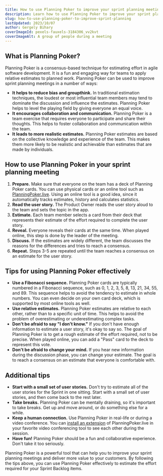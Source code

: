 ```yaml
---
title: How to use Planning Poker to improve your sprint planning meetings
description: Learn how to use Planning Poker to improve your sprint planning meetings and deliver more value to your customers.
slug: how-to-use-planning-poker-to-improve-sprint-planning
lastUpdated: 2023/10/07
author: Gergely Bihary
coverImageId: pexels-fauxels-3184306_vv2kvt
coverImageAlt: A group of people during a meeting
---
```

## What is Planning Poker?

Planning Poker is a consensus-based technique for estimating effort in agile software development. It is a fun and engaging way for teams to apply relative estimates to planned work. Planning Poker can be used to improve sprint planning meetings in a number of ways:

- **It helps to reduce bias and groupthink.** In traditional estimation techniques, the loudest or most influential team members may tend to dominate the discussion and influence the estimates. Planning Poker helps to level the playing field by giving everyone an equal voice.
- **It encourages collaboration and communication.** Planning Poker is a team exercise that requires everyone to participate and share their thoughts. This helps to foster collaboration and communication within the team.
- **It leads to more realistic estimates.** Planning Poker estimates are based on the collective knowledge and experience of the team. This makes them more likely to be realistic and achievable than estimates that are made by individuals.

## How to use Planning Poker in your sprint planning meeting

1. **Prepare.** Make sure that everyone on the team has a deck of Planning Poker cards. You can use physical cards or an online tool such as [PlanningPoker.live](https://planningpoker.live). Using an online tool is a good idea, since it automatically tracks estimates, history and calculates statistics.
2. **Read the user story.** The Product Owner reads the user story aloud to the team and sets the topic in the app.
3. **Estimate.** Each team member selects a card from their deck that represents their estimate of the effort required to complete the user story.
4. **Reveal.** Everyone reveals their cards at the same time. When played online, this step is done by the leader of the meeting.
5. **Discuss.** If the estimates are widely different, the team discusses the reasons for the differences and tries to reach a consensus.
6. **Repeat.** Steps 3-5 are repeated until the team reaches a consensus on an estimate for the user story.

## Tips for using Planning Poker effectively

- **Use a Fibonacci sequence.** Planning Poker cards are typically numbered in a Fibonacci sequence, such as 0, 1, 2, 3, 5, 8, 13, 21, 34, 55, and 89. This sequence helps to avoid the tendency to estimate in whole numbers. You can even decide on your own card deck, which is supported by most online tools as well.
- **Use relative estimates.** Planning Poker estimates are relative to each other, rather than to a specific unit of time. This helps to avoid the problem of overestimating or underestimating complex tasks.
- **Don't be afraid to say "I don't know."** If you don't have enough information to estimate a user story, it's okay to say so. The goal of Planning Poker is to get a rough estimate of the effort required, not to be precise. When played online, you can add a "Pass" card to the deck to represent this vote.
- **Don't be afraid to change your mind.** If you hear new information during the discussion phase, you can change your estimate. The goal is to reach a consensus on an estimate that everyone is comfortable with.

## Additional tips

- **Start with a small set of user stories.** Don't try to estimate all of the user stories for the Sprint in one sitting. Start with a small set of user stories, and then come back to the rest later.
- **Take breaks.** Planning Poker can be mentally draining, so it's important to take breaks. Get up and move around, or do something else for a while.
- **Keep a human connection.** Use Planning Poker in real-life or during a video conference. You can [install an extension](https://planningpoker.live/features) of PlanningPoker.live in your favorite video conferencing tool to see each other during the session.
- **Have fun!** Planning Poker should be a fun and collaborative experience. Don't take it too seriously.

Planning Poker is a powerful tool that can help you to improve your sprint planning meetings and deliver more value to your customers. By following the tips above, you can use Planning Poker effectively to estimate the effort required for your Sprint Backlog items.
